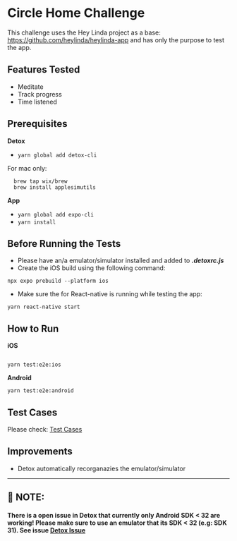 # Circle Home Challenge

This challenge uses the Hey Linda project as a base: https://github.com/heylinda/heylinda-app and has only the purpose to test the app.

## Features Tested

- Meditate
- Track progress
- Time listened

## Prerequisites

**Detox**

- `yarn global add detox-cli`

For mac only:

```
  brew tap wix/brew
  brew install applesimutils
```

**App**

- `yarn global add expo-cli`
- `yarn install`

## Before Running the Tests

- Please have an/a emulator/simulator installed and added to **_.detoxrc.js_**
- Create the iOS build using the following command:

```
npx expo prebuild --platform ios
```

- Make sure the for React-native is running while testing the app:

```
yarn react-native start
```

## How to Run

**iOS**

```

yarn test:e2e:ios

```

**Android**

```
yarn test:e2e:android

```

## Test Cases

Please check: [Test Cases](test-cases/doc.md)

## Improvements

- Detox automatically recorganazies the emulator/simulator

---

## 📝 **NOTE:**

#### There is a open issue in Detox that currently only Android SDK < 32 are working! Please make sure to use an emulator that its SDK < 32 (e.g: SDK 31). See issue [Detox Issue](https://github.com/wix/Detox/issues/3762)
